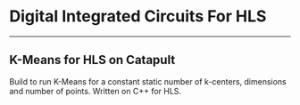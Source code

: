# Digital Integrated Circuits For HLS
______________________________________

## K-Means for HLS on Catapult

Build to run K-Means for a constant static number of k-centers, dimensions and number of points. Written on C++ for HLS.
